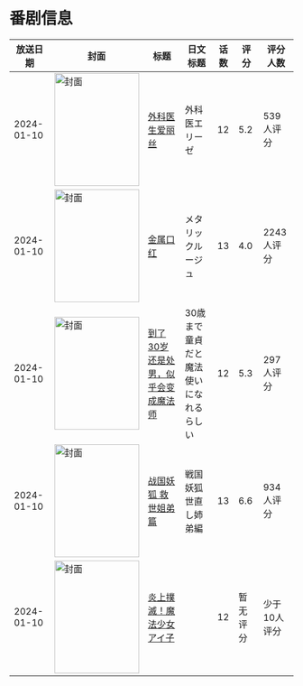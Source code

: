 # 番剧信息

|放送日期|封面|标题|日文标题|话数|评分|评分人数|
|---|---|---|---|---|---|---|
|2024-01-10|<img src="//lain.bgm.tv/pic/cover/c/5c/3b/422153_hcfFd.jpg" alt="封面" style="width:150px;height:200px;object-fit:cover;">|[外科医生爱丽丝](https://bangumi.tv/subject/422153)|外科医エリーゼ|12|5.2|539人评分|
|2024-01-10|<img src="//lain.bgm.tv/pic/cover/c/aa/72/425595_E7WOC.jpg" alt="封面" style="width:150px;height:200px;object-fit:cover;">|[金属口红](https://bangumi.tv/subject/425595)|メタリックルージュ|13|4.0|2243人评分|
|2024-01-10|<img src="//lain.bgm.tv/pic/cover/c/a6/af/445708_eM6dm.jpg" alt="封面" style="width:150px;height:200px;object-fit:cover;">|[到了30岁还是处男，似乎会变成魔法师](https://bangumi.tv/subject/445708)|30歳まで童貞だと魔法使いになれるらしい|12|5.3|297人评分|
|2024-01-10|<img src="//lain.bgm.tv/pic/cover/c/8d/58/449725_Eey99.jpg" alt="封面" style="width:150px;height:200px;object-fit:cover;">|[战国妖狐 救世姐弟篇](https://bangumi.tv/subject/449725)|戦国妖狐 世直し姉弟編|13|6.6|934人评分|
|2024-01-10|<img src="//lain.bgm.tv/pic/cover/c/ae/3e/469436_MS8IC.jpg" alt="封面" style="width:150px;height:200px;object-fit:cover;">|[炎上撲滅！魔法少女アイ子](https://bangumi.tv/subject/469436)||12|暂无评分|少于10人评分|
